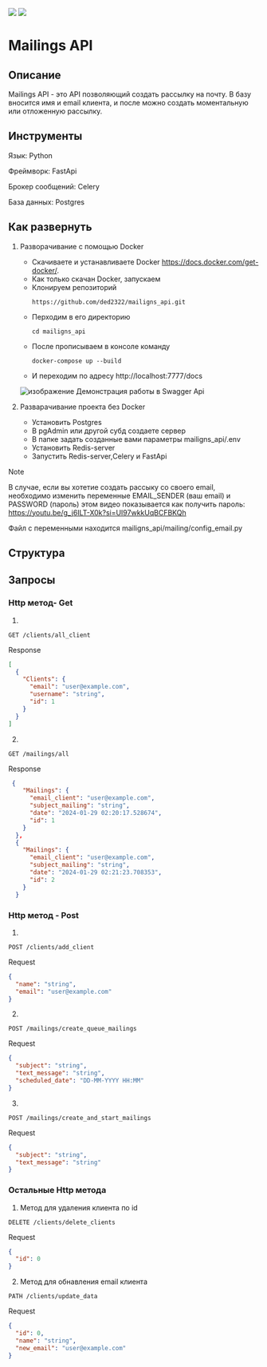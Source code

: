 <img src=https://img.shields.io/badge/python-3.9-violet> <img src=https://img.shields.io/badge/linter-black-green>
# Mailings API

## Описание
Mailings API - это API позволяющий создать рассылку на почту.
В базу вносится имя и email клиента, и после можно создать моментальную или отложенную рассылку.

## Инструменты

Язык: Python

Фреймворк: FastApi

Брокер сообщений: Celery

База данных: Postgres

## Как развернуть
1. Разворачивание с помощью Docker
    - Скачиваете и устанавливаете Docker https://docs.docker.com/get-docker/.
    - Как только скачан Docker, запускаем
    - Клонируем репозиторий
        ```
        https://github.com/ded2322/mailigns_api.git
        ```
    - Перходим в его директорию
      ```
      cd mailigns_api
      ```
    - После прописываем в консоле команду
      ```
      docker-compose up --build
      ```
    - И переходим по адресу http://localhost:7777/docs
      
    ![изображение](https://github.com/ded2322/mailigns_api/assets/151318767/e73e7604-732b-492e-9b42-4e6565f4e175)
    Демонстрация работы в Swagger Api
   
2. Разварачивание проекта без Docker
   - Установить Postgres
   - В pgAdmin или другой субд создаете сервер
   - В папке задать созданные вами параметры mailigns_api/.env
   - Установить Redis-server
   - Запустить Redis-server,Сelery и FastApi
> [!Note]
> В случае, если вы хотетие создать рассыку со своего email, необходимо изменить переменные EMAIL_SENDER (ваш email) и PASSWORD (пароль) этом видео показывается как получить пароль: https://youtu.be/g_j6ILT-X0k?si=UI97wkkUqBCFBKQh
> 
> Файл с переменными находится mailigns_api/mailing/config_email.py

## Структура

## Запросы

### Http метод- Get
1.
  ```http
  GET /clients/all_client
  ```
Response
```json
[
  {
    "Clients": {
      "email": "user@example.com",
      "username": "string",
      "id": 1
    }
  }
]
```
2.
```http
GET /mailings/all
```
Response
```json
 {
    "Mailings": {
      "email_client": "user@example.com",
      "subject_mailing": "string",
      "date": "2024-01-29 02:20:17.528674",
      "id": 1
    }
  },
  {
    "Mailings": {
      "email_client": "user@example.com",
      "subject_mailing": "string",
      "date": "2024-01-29 02:21:23.708353",
      "id": 2
    }
  }
```
### Http метод - Post
1.
```http
POST /clients/add_client
```
Request
```json
{
  "name": "string",
  "email": "user@example.com"
}
```

2.
```http
POST /mailings/create_queue_mailings
```
Request
```json
{
  "subject": "string",
  "text_message": "string",
  "scheduled_date": "DD-MM-YYYY HH:MM"
}
```

3.
```http
POST /mailings/create_and_start_mailings
```
Request
```json
{
  "subject": "string",
  "text_message": "string"
}
```
### Остальные Http метода
1. Метод для удаления клиента по id
```http
DELETE /clients/delete_clients
```
Request
```json
{
  "id": 0
}
```
2. Метод для обнавления email клиента
```http
PATH /clients/update_data
```
Request
```json
{
  "id": 0,
  "name": "string",
  "new_email": "user@example.com"
}
```
   
